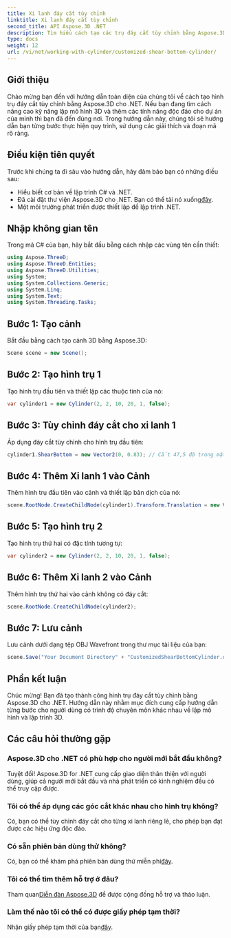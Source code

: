 ```yaml
---
title: Xi lanh đáy cắt tùy chỉnh
linktitle: Xi lanh đáy cắt tùy chỉnh
second_title: API Aspose.3D .NET
description: Tìm hiểu cách tạo các trụ đáy cắt tùy chỉnh bằng Aspose.3D cho .NET với hướng dẫn từng bước chi tiết của chúng tôi. Nâng cao kỹ năng lập mô hình 3D của bạn ngay hôm nay!
type: docs
weight: 12
url: /vi/net/working-with-cylinder/customized-shear-bottom-cylinder/
---
```

## Giới thiệu
Chào mừng bạn đến với hướng dẫn toàn diện của chúng tôi về cách tạo hình trụ đáy cắt tùy chỉnh bằng Aspose.3D cho .NET. Nếu bạn đang tìm cách nâng cao kỹ năng lập mô hình 3D và thêm các tính năng độc đáo cho dự án của mình thì bạn đã đến đúng nơi. Trong hướng dẫn này, chúng tôi sẽ hướng dẫn bạn từng bước thực hiện quy trình, sử dụng các giải thích và đoạn mã rõ ràng.
## Điều kiện tiên quyết
Trước khi chúng ta đi sâu vào hướng dẫn, hãy đảm bảo bạn có những điều sau:
- Hiểu biết cơ bản về lập trình C# và .NET.
-  Đã cài đặt thư viện Aspose.3D cho .NET. Bạn có thể tải nó xuống[đây](https://releases.aspose.com/3d/net/).
- Một môi trường phát triển được thiết lập để lập trình .NET.
## Nhập không gian tên
Trong mã C# của bạn, hãy bắt đầu bằng cách nhập các vùng tên cần thiết:
```csharp
using Aspose.ThreeD;
using Aspose.ThreeD.Entities;
using Aspose.ThreeD.Utilities;
using System;
using System.Collections.Generic;
using System.Linq;
using System.Text;
using System.Threading.Tasks;
```
## Bước 1: Tạo cảnh
Bắt đầu bằng cách tạo cảnh 3D bằng Aspose.3D:
```csharp
Scene scene = new Scene();
```
## Bước 2: Tạo hình trụ 1
Tạo hình trụ đầu tiên và thiết lập các thuộc tính của nó:
```csharp
var cylinder1 = new Cylinder(2, 2, 10, 20, 1, false);
```
## Bước 3: Tùy chỉnh đáy cắt cho xi lanh 1
Áp dụng đáy cắt tùy chỉnh cho hình trụ đầu tiên:
```csharp
cylinder1.ShearBottom = new Vector2(0, 0.83); // Cắt 47,5 độ trong mặt phẳng xy (trục z)
```
## Bước 4: Thêm Xi lanh 1 vào Cảnh
Thêm hình trụ đầu tiên vào cảnh và thiết lập bản dịch của nó:
```csharp
scene.RootNode.CreateChildNode(cylinder1).Transform.Translation = new Vector3(10, 0, 0);
```
## Bước 5: Tạo hình trụ 2
Tạo hình trụ thứ hai có đặc tính tương tự:
```csharp
var cylinder2 = new Cylinder(2, 2, 10, 20, 1, false);
```
## Bước 6: Thêm Xi lanh 2 vào Cảnh
Thêm hình trụ thứ hai vào cảnh không có đáy cắt:
```csharp
scene.RootNode.CreateChildNode(cylinder2);
```
## Bước 7: Lưu cảnh
Lưu cảnh dưới dạng tệp OBJ Wavefront trong thư mục tài liệu của bạn:
```csharp
scene.Save("Your Document Directory" + "CustomizedShearBottomCylinder.obj", FileFormat.WavefrontOBJ);
```
## Phần kết luận
Chúc mừng! Bạn đã tạo thành công hình trụ đáy cắt tùy chỉnh bằng Aspose.3D cho .NET. Hướng dẫn này nhằm mục đích cung cấp hướng dẫn từng bước cho người dùng có trình độ chuyên môn khác nhau về lập mô hình và lập trình 3D.
## Các câu hỏi thường gặp
### Aspose.3D cho .NET có phù hợp cho người mới bắt đầu không?
Tuyệt đối! Aspose.3D for .NET cung cấp giao diện thân thiện với người dùng, giúp cả người mới bắt đầu và nhà phát triển có kinh nghiệm đều có thể truy cập được.
### Tôi có thể áp dụng các góc cắt khác nhau cho hình trụ không?
Có, bạn có thể tùy chỉnh đáy cắt cho từng xi lanh riêng lẻ, cho phép bạn đạt được các hiệu ứng độc đáo.
### Có sẵn phiên bản dùng thử không?
 Có, bạn có thể khám phá phiên bản dùng thử miễn phí[đây](https://releases.aspose.com/).
### Tôi có thể tìm thêm hỗ trợ ở đâu?
 Tham quan[Diễn đàn Aspose.3D](https://forum.aspose.com/c/3d/18) để được cộng đồng hỗ trợ và thảo luận.
### Làm thế nào tôi có thể có được giấy phép tạm thời?
 Nhận giấy phép tạm thời của bạn[đây](https://purchase.aspose.com/temporary-license/).